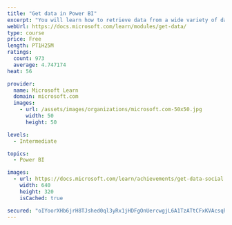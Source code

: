 ```yaml
---
title: "Get data in Power BI"
excerpt: "You will learn how to retrieve data from a wide variety of data sources, including Microsoft Excel, relational databases, and NoSQL data stores. You will also learn how to improve performance while retrieving data."
webUrl: https://docs.microsoft.com/learn/modules/get-data/
type: course
price: Free
length: PT1H25M
ratings:
  count: 973
  average: 4.747174
heat: 56

provider:
  name: Microsoft Learn
  domain: microsoft.com
  images:
    - url: /assets/images/organizations/microsoft.com-50x50.jpg
      width: 50
      height: 50

levels:
  - Intermediate

topics:
  - Power BI

images:
  - url: https://docs.microsoft.com/learn/achievements/get-data-social.png
    width: 640
    height: 320
    isCached: true

secured: "oIYoorXHb6jrH8TJshed0ql3yRx1jHDFgOnUercwgjL6A1TzATtCFxKVAcsqhk3szpwUlKFb+bTqxFjY4NxFmIih2r1dnldRkEEhy6tw/Qo8X7e6p0lwV1Mzn4gS3kViuxZIFsNi7agooscBN3l2W+wMtW6v7Bv+lAeMWpue2yud6i8WiYY/UCq8gaHHULCEKh7FRpL1FwDB6DFK3uVAi1hZcdjIzQa4+2J2jAMi+Lj3a/jTQ26yqfKxSREeWHh5JQkh2EMMjyI0HQWV0Ozfhc9G2Vn0fUxa4C4sLyxHaU468K8PQEK7qlZKAyyq1FtNybW04RiDKPZGZxl7Yipfk7ua9FJ9VHe7mrDhqxwHPWWbg4OX/7wSJnRucEWdvCIIg6rKX+9M0ARqy0PPrexQWacJG39WEYfOW96zhllhGsA=;/fQWDJtzYOptLJGXhzo7wQ=="
---
```



